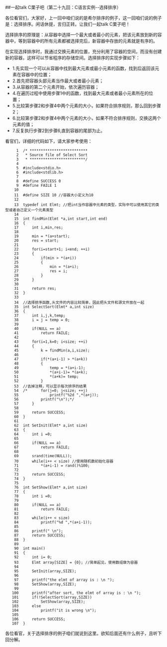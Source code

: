 ##一起talk C栗子吧（第二十九回：C语言实例--选择排序）

各位看官们，大家好，上一回中咱们说的是希尔排序的例子，这一回咱们说的例子是：选择排序。闲话休提，言归正转。让我们一起talk C栗子吧！ 

选择排序的原理是：从容器中选择一个最大或者最小的元素，把该元素放到新的容器中，等到容器中的所有元素都被选择完后，新容器中存放的元素就是有序的。

在实现选择排序时，我通过交换元素的位置，充分利用了容器的空间，而没有创建新的容器，这样可以节省程序的存储空间。选择排序的实现步骤如下：

- 1.先实现一个可以从容器中找到最大元素或最小元素的函数，找到后返回该元素在容器中的位置；
- 2.首先把容器头部元素当作最大或者最小元素；
- 3.从容器的第二个元素开始，依次遍历容器；
- 4.在遍历过程中使用步骤1中的函数，找到最大元素或者最小元素所在的位置；
- 5.比较第步骤2和步骤4中两个元素的大小，如果符合排序规则，那么回到步骤2；
- 6.比较第步骤2和步骤4中两个元素的大小，如果不符合排序规则，交换这两个元素的值；
- 7.反复执行步骤2到步骤6,直到容器的尾部为止。

看官们，详细的代码如下，请大家参考使用：

```
     1	/* **************************
     2	 * Source file of Select Sort
     3	 * *************************/
     4	
     5	#include<stdio.h>
     6	#include<stdlib.h>
     7	
     8	#define SUCCESS 0
     9	#define FAILE 1
    10	
    11	#define SIZE 10 //容器大小定义为10
    12	
    13	typedef int Elmt; //把int当作容器中元素的类型，实际中可以使用其它的类型或者自己定义一个元素类型
    14	
    15	int findMin(Elmt *a,int start,int end)
    16	{
    17		int i,min,res;
    18	
    19		min = *(a+start);
    20		res = start;
    21	
    22		for(i=start+1; i<end; ++i)
    23		{
    24			if(min > *(a+i))
    25			{
    26				min = *(a+i);
    27				res = i;
    28			}
    29		}
    30	
    31		return res;
    32	}
    33	
    34	//选择排序函数,头文件的内容比较简单，因此把头文件和源文件放在一起
    35	int SelectSort(Elmt* a,int size)
    36	{
    37		int i,j,k,temp;
    38		i = j = temp = 0;
    39	
    40		if(NULL == a)
    41			return FAILE;
    42	
    43		for(i=1,k=0; i<size; ++i)
    44		{
    45			k = findMin(a,i,size);
    46	
    47			if(*(a+i-1) > *(a+k))
    48			{
    49				temp = *(a+i-1);
    50				*(a+i-1)= *(a+k);
    51				*(a+k)= temp;
    52			}
    53	//去掉注释，可以显示每次排序的结果
    54	/*		for(j=0; j<size; ++j)
    55				printf("%2d ",*(a+j));
    56			printf("\n");*/
    57		}
    58	
    59		return SUCCESS;
    60	}
    61	
    62	int SetInit(Elmt* a,int size)
    63	{
    64		int i =0;
    65	
    66		if(NULL == a)
    67			return FAILE;
    68	
    69		srand(time(NULL));
    70		while(i++ < size) //使用随机数初始化容器
    71			*(a+i-1) = rand()%100;
    72	
    73		return SUCCESS;
    74	}
    75	
    76	int SetShow(Elmt* a,int size)
    77	{
    78		int i =0;
    79	
    80		if(NULL == a)
    81			return FAILE;
    82	
    83		while(i++ < size)
    84			printf("%d ",*(a+i-1));
    85	
    86		printf(" \n");
    87		return SUCCESS;
    88	}
    89	
    90	int main()
    91	{
    92		int i= 0;
    93		Elmt array[SIZE] = {0}; //简单起见，使用数组做为容器
    94	
    95		SetInit(array,SIZE);
    96	
    97		printf("the elmt of array is : \n ");
    98		SetShow(array,SIZE);
    99	
   100		printf("after sort, the elmt of array is : \n ");
   101		if(!SelectSort(array,SIZE))
   102			SetShow(array,SIZE);
   103		else
   104			printf("it is wrong \n");
   105	
   106		return SUCCESS;
   107	}
```

各位看官，关于选择排序的例子咱们就说到这里。欲知后面还有什么例子，且听下回分解。
